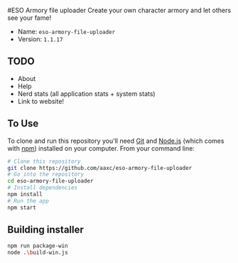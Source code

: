#ESO Armory file uploader
Create your own character armory and let others see your fame!

- Name: `eso-armory-file-uploader`
- Version: `1.1.17`

## TODO

- About
- Help
- Nerd stats (all application stats + system stats)
- Link to website!

## To Use

To clone and run this repository you'll need [Git](https://git-scm.com) and [Node.js](https://nodejs.org/en/download/) (which comes with [npm](http://npmjs.com)) installed on your computer. From your command line:

```bash
# Clone this repository
git clone https://github.com/aaxc/eso-armory-file-uploader
# Go into the repository
cd eso-armory-file-uploader
# Install dependencies
npm install
# Run the app
npm start
```

## Building installer

```bash
npm run package-win
node .\build-win.js
```
